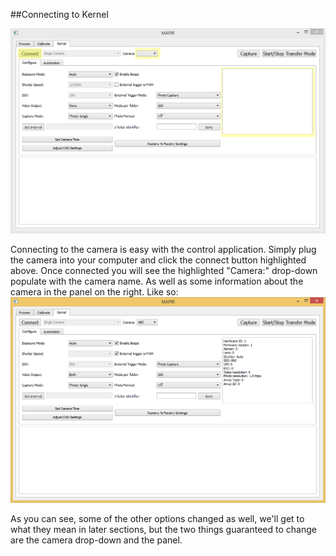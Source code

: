 ##Connecting to Kernel

![](/assets/ConnectSnip.PNG)

Connecting to the camera is easy with the control application. Simply plug the camera into your computer and click the connect button highlighted above.  Once connected you will see the highlighted "Camera:" drop-down populate with the camera name. As well as some information about the camera in the panel on the right. Like so:![](/assets/ConnectedSnip.PNG)

As you can see, some of the other options changed as well, we'll get to what they mean in later sections, but the two things guaranteed to change are the camera drop-down and the panel.